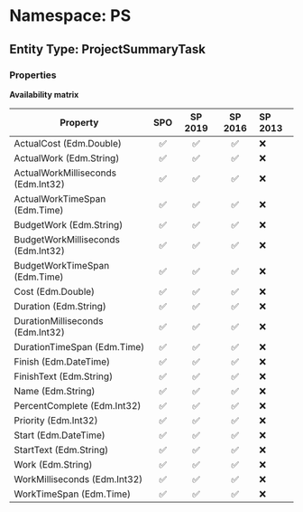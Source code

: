 # Namespace: PS

## Entity Type: ProjectSummaryTask

### Properties

**Availability matrix**

Property | SPO | SP 2019 | SP 2016 | SP 2013
----------|:---:|:-------:|:-------:|:-------
ActualCost (Edm.Double) | ✅ | ✅ | ✅ | ❌
ActualWork (Edm.String) | ✅ | ✅ | ✅ | ❌
ActualWorkMilliseconds (Edm.Int32) | ✅ | ✅ | ✅ | ❌
ActualWorkTimeSpan (Edm.Time) | ✅ | ✅ | ✅ | ❌
BudgetWork (Edm.String) | ✅ | ✅ | ✅ | ❌
BudgetWorkMilliseconds (Edm.Int32) | ✅ | ✅ | ✅ | ❌
BudgetWorkTimeSpan (Edm.Time) | ✅ | ✅ | ✅ | ❌
Cost (Edm.Double) | ✅ | ✅ | ✅ | ❌
Duration (Edm.String) | ✅ | ✅ | ✅ | ❌
DurationMilliseconds (Edm.Int32) | ✅ | ✅ | ✅ | ❌
DurationTimeSpan (Edm.Time) | ✅ | ✅ | ✅ | ❌
Finish (Edm.DateTime) | ✅ | ✅ | ✅ | ❌
FinishText (Edm.String) | ✅ | ✅ | ✅ | ❌
Name (Edm.String) | ✅ | ✅ | ✅ | ❌
PercentComplete (Edm.Int32) | ✅ | ✅ | ✅ | ❌
Priority (Edm.Int32) | ✅ | ✅ | ✅ | ❌
Start (Edm.DateTime) | ✅ | ✅ | ✅ | ❌
StartText (Edm.String) | ✅ | ✅ | ✅ | ❌
Work (Edm.String) | ✅ | ✅ | ✅ | ❌
WorkMilliseconds (Edm.Int32) | ✅ | ✅ | ✅ | ❌
WorkTimeSpan (Edm.Time) | ✅ | ✅ | ✅ | ❌